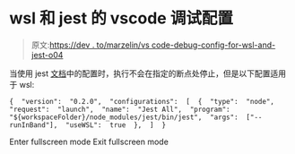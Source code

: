 # wsl 和 jest 的 vscode 调试配置

> 原文:[https://dev . to/marzelin/vs code-debug-config-for-wsl-and-jest-o04](https://dev.to/marzelin/vscode-debug-config-for-wsl-and-jest-o04)

当使用 jest [文档](https://github.com/Microsoft/vscode-recipes/tree/master/debugging-jest-tests)中的配置时，执行不会在指定的断点处停止，但是以下配置适用于 wsl:

```
{  "version":  "0.2.0",  "configurations":  [  {  "type":  "node",  "request":  "launch",  "name":  "Jest All",  "program":  "${workspaceFolder}/node_modules/jest/bin/jest",  "args":  ["--runInBand"],  "useWSL":  true  },  ]  } 
```

Enter fullscreen mode Exit fullscreen mode